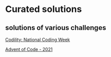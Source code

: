 # Curated solutions

solutions of various challenges
---
[Codility: National Coding Week](https://app.codility.com/programmers/challenges/national_coding_week_2021/)

[Advent of Code - 2021](https://adventofcode.com/2021)



